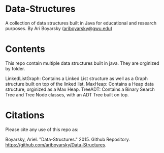 # Data-Structures
A collection of data structures built in Java for educational and research purposes.
By Ari Boyarsky (ariboyarsky@gwu.edu)

# Contents
This repo contain multiple data structures built in java. They are orginized by folder.

LinkedListGraph: Contains a Linked List structure as well as a Graph structure built on top of the linked list.
MaxHeap: Contains a Heap data structure, orginized as a Max Heap.
TreeADT: Contains a Binary Search Tree and Tree Node classes, with an ADT Tree built on top.

# Citations

Please cite any use of this repo as:

Boyarsky, Ariel. "Data-Structures." 2015. Github Repository. https://github.com/ariboyarsky/Data-Structures.
